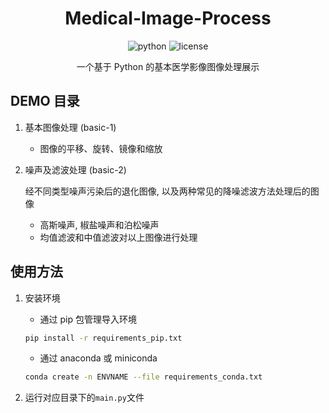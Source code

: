 <div align="center">

# Medical-Image-Process

<img src="https://img.shields.io/badge/python-3.9+-blue.svg" alt="python">
<img src="https://img.shields.io/github/license/s1YH0pper/Medical-Image-Process.svg" alt="license">

一个基于 Python 的基本医学影像图像处理展示

</div>

## DEMO 目录

1. 基本图像处理 (basic-1)

   - 图像的平移、旋转、镜像和缩放

2. 噪声及滤波处理 (basic-2)

   经不同类型噪声污染后的退化图像, 以及两种常见的降噪滤波方法处理后的图像

   - 高斯噪声, 椒盐噪声和泊松噪声
   - 均值滤波和中值滤波对以上图像进行处理

## 使用方法

1. 安装环境

   - 通过 pip 包管理导入环境

   ```bash
   pip install -r requirements_pip.txt
   ```

   - 通过 anaconda 或 miniconda

   ```bash
   conda create -n ENVNAME --file requirements_conda.txt
   ```

2. 运行对应目录下的`main.py`文件
